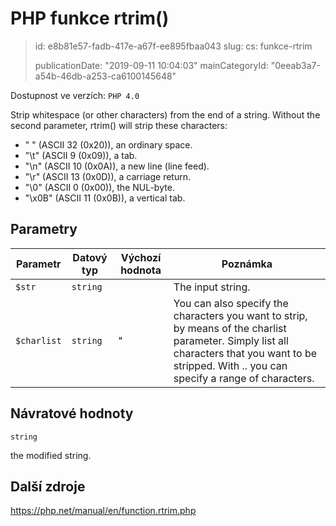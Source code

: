 PHP funkce rtrim()
==================

> id: e8b81e57-fadb-417e-a67f-ee895fbaa043
> slug:
> 	cs: funkce-rtrim
> 
> publicationDate: "2019-09-11 10:04:03"
> mainCategoryId: "0eeab3a7-a54b-46db-a253-ca6100145648"

Dostupnost ve verzích: `PHP 4.0`

Strip whitespace (or other characters) from the end of a string.
Without the second parameter, rtrim() will strip these characters:
<ul>
<li>" " (ASCII 32 (0x20)), an ordinary space.
<li>"\t" (ASCII 9 (0x09)), a tab.
<li>"\n" (ASCII 10 (0x0A)), a new line (line feed).
<li>"\r" (ASCII 13 (0x0D)), a carriage return.
<li>"\0" (ASCII 0 (0x00)), the NUL-byte.
<li>"\x0B" (ASCII 11 (0x0B)), a vertical tab.
</ul>


Parametry
--------------

| Parametr | Datový typ | Výchozí hodnota | Poznámka |
|-----|-----|-----|-----|
| `$str` | `string` |  | The input string. |
| `$charlist` | `string` | " | You can also specify the characters you want to strip, by means of the charlist parameter. Simply list all characters that you want to be stripped. With .. you can specify a range of characters. |


Návratové hodnoty
----------------

`string`

the modified string.

Další zdroje
------------

https://php.net/manual/en/function.rtrim.php
